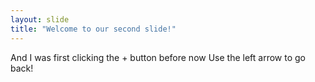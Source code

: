 ```yaml
---
layout: slide
title: "Welcome to our second slide!"
---
```

And I was first clicking the + button before now
Use the left arrow to go back!
